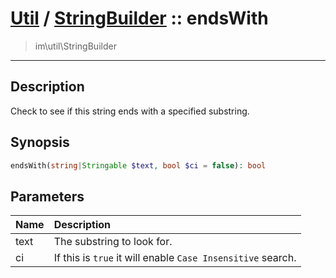 # [Util](Util.md) / [StringBuilder](Util-StringBuilder.md) :: endsWith
 > im\util\StringBuilder
____

## Description
Check to see if this string ends with a specified substring.

## Synopsis
```php
endsWith(string|Stringable $text, bool $ci = false): bool
```

## Parameters
| Name | Description |
| :--- | :---------- |
| text | The substring to look for. |
| ci | If this is `true` it will enable `Case Insensitive` search. |

